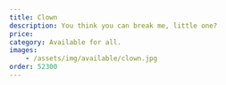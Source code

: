 ```yaml
---
title: Clown
description: You think you can break me, little one?
price: 
category: Available for all.
images: 
    - /assets/img/available/clown.jpg
order: 52300
---
```

